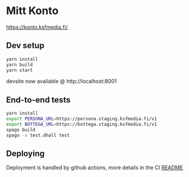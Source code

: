 # Mitt Konto

https://konto.ksfmedia.fi/

## Dev setup

```bash
yarn install
yarn build
yarn start
```

devsite now available @ http://localhost:8001

## End-to-end tests

```bash
yarn install
export PERSONA_URL=https://persona.staging.ksfmedia.fi/v1
export BOTTEGA_URL=https://bottega.staging.ksfmedia.fi/v1
spago build
spago -x test.dhall test
```

## Deploying 

Deployment is handled by github actions, more details in the CI [README](../../ci/README.md)